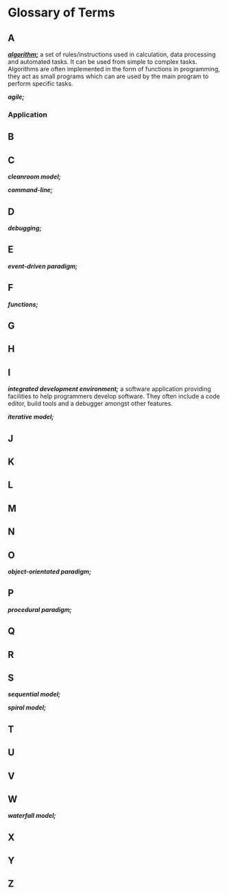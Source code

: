 # Glossary of Terms
## A
***[algorithm;](#algorithm;)*** a set of rules/instructions used in calculation, data processing and automated tasks. It can be used from simple to complex tasks. Algorithms are often implemented in the form of functions in programming, they act as small programs which can are used by the main program to perform specific tasks.   

***agile;***
### Application
## B
## C
***cleanroom model;***   

***command-line;***
## D
***debugging;***
## E
***event-driven paradigm;***
## F
***functions;***   
## G
## H
## I
***integrated development environment;*** a software application providing facilities to help programmers develop software. They often include a code editor, build tools and a debugger amongst other features.   

***iterative model;***
## J
## K
## L
## M 
## N
## O
***object-orientated paradigm;***
## P
***procedural paradigm;***
## Q
## R
## S
***sequential model;***   

***spiral model;***
## T
## U 
## V
## W
***waterfall model;***
## X
## Y
## Z




